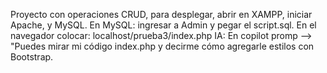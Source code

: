 Proyecto con operaciones CRUD, para desplegar, abrir en XAMPP, iniciar Apache, y MySQL. 
En MySQL: ingresar a Admin y pegar el script.sql.
En el navegador colocar: localhost/prueba3/index.php
IA: En copilot promp --> "Puedes mirar mi código index.php y decirme cómo agregarle estilos con Bootstrap. 
